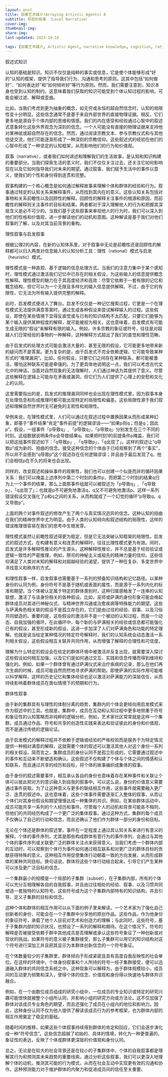 ```yaml
---
layout: post
title: 部署艺术媒介(Arraying Artistic Agents) 8
subtitle: 局部的叙事 （Local Narrative）
cover-img: 
thumbnail-img: 
share-img: 
last-updated: 2023-10-16

tags: [部署艺术媒介, Artistic Agent, narrative knowledge, cognition, rational and heuristic modes, subset, congruence, Cooper]
---
```



叙述式知识

认知的基础是知识。知识不仅仅是纯粹的事实或信息，它是使个体能够形成“好的”认知的框架，提供了指导我们行为、沟通和思考的原则。这其中包括“如何做好”、“如何表达好”和“如何倾听好”等行为原则。然而，我们需要注意到，知识本身也受到认知的制约。这意味着我们获取的知识可能受到个体认知过程的影响，可能会被过滤、解释或歪曲。

比如，当我们考虑到更为抽象的概念，如无穷或永恒的超自然信念时，认知的局限性变十分明显。这些信念通常不是基于来自外部世界的直接物理证据。相反，它们更多地是源自于个体内部的思维和情感。我们的内在感受和经验通过心智中的叙述式意象转化这些外界观念为深刻的信念。一个人可能没有直接的物理证据来支持他对某神祇或超自然存在的信念。然而，通过阅读宗教文本、参与宗教仪式和与其他信徒交流，他们可能逐渐形成了一种深刻的宗教信仰。这些叙述式的经验在他们的心智中形成了一种坚定的认知框架，从而影响他们的行为和价值观。

叙事（narrative），或者我们如何讲述和理解我们的生活故事，是认知和知识构建的重要部分。当我们探索生活的意义时，我们不仅仅关注过去，还关注它如何影响现在以及它如何指导我们对未来的期望。通过叙事，我们赋予生活中的事件以意义，使我们的个性和身份得到连贯和完整。

叙事构建的一个核心概念是如何通过解释故事来理解个体和群体的经验和行为。叙事通过特定的认知关系来解释事件，从而找到其内在的意义。这些认知关系包括对事物和关系前瞻性以及回顾性的解释。回顾性的解释关注事件的根源和原因，而前瞻性的解释则关注事件的目标和结果。两者都对于深入理解他人的行为和把握其深层含义是必不可少的。当我们基于这些叙事来审视他人的行为时，我们可以深入到他们的性格和价值观，进一步解读他们的动机和意图。这种解读是基于我们对他们叙事的了解，以及对其当前背景的重构。

理性叙事与启发叙事

根据公理2的内容，在新的认知体系里，对于叙事中无论是前瞻性还是回顾性的解释都可以归入两类对信息输入的认知分析工具：理性（rational）模式与启发（heuristic）模式。

理性模式是一种直观、基于逻辑的信息处理方式。当我们的注意力集中于某个感知时，理性模式通过激活我们记忆中已存在的相关假设，为这些输入的信息提供概念性解释。理性模型的魅力在于其高度经济和高效：尽管它依赖于一套有限的记忆和概念结构，但它可以为一个无限且多样化的输入信息提供解释。不过，由于它的有限性，它无法为所有输入提供完整的解释。

此时，启发模式便进入了舞台。启发不仅仅是一种记忆搜索过程，它更是一个在理性模式无法提供满意答案时，通过生成各种假设来尝试解释输入的过程。这些假设，即使在某些情境下显得反直觉或与已有的知识结构不太匹配，只要它们能够为某个输入提供某种程度的解释，就可能被视为相关。这也意味着，启发模式有可能生成无限的“假设”来解释有限的输入。例如，许多宗教的象征或符号，往往是对超越人们日常经验的事物的一种解释，这种解释方式超出了我们的直觉和理性范畴。

由于启发式的处理方式可能会激活大量的、甚至无限的假设，它可能更多地带来新的疑问而不是答案。更为复杂的是，由于启发式不完全依赖逻辑，它可能导致某种形式的“推理漏洞”。比如，任何假设，只要它们之间存在某种联系，都可能被激活，哪怕这种联系可能是牵强的。为了更具体地说明这一点，我们可以考虑古代文化中的神话。当面对自然现象的无法理解时，人们通过神话为其提供了意义。尽管这些解释在逻辑上可能存在矛盾或漏洞，但它们为人们提供了心理上的安慰和文化上的认同。

这里需要指出的是，启发式的推理漏洞同样也会出现在理性模式里，因为叙事本身在处理信息和形成推理时都可能出现特定的局限性和偏差。这些局限性源于我们叙述和理解自然世界时无可避免的主观性和局限性。

举例来说，在理性模式里，人们可以通过在叙述过程中置换因果从而形成某种幻象，即基于“事件结果”肯定“事件前提”的逻辑谬误——“如果p则q；但是q；因此p”。假设，一组事件「p导致q」, 「p导致q」，「p导致q」分别发生在三个不同的时刻。这组数据说明条件p会导致结果q。如果把时刻1的前提条件p掩盖，我们可以把这组事件叙述如下：「q导致p」, 「q导致p」，「q出现了」。这样的叙述让“q导致p”成为新的、扭曲的信念。接受这种信念的个体由于已经观察到了两个“事实”，所以并不会感到“q导致p”这个叙述存在任何逻辑谬误；并且由于最后发现了q，他们会相信p在不久的将来也会出现。

同样的，改变叙述和操纵事件的观察性，我们也可以创建一个似是而非的循环因果关系：我们可以掩盖上述序列中第二个时刻的条件p，而把第二个时刻的结果q归为上一个事件的结果，那么上面那事件组就可以被叙述为「p导致q」, 「q导致p」，「q出现了」；也就是p不可避免地激活q，q又不可避免地激活p。这样一系列错误假设交叉强化了p和q之间的关系，从而构就成了一个幻觉的循环“p导致q，q又导致p”。

上面的两个对事件叙述的修改产生了两个与真实情况迥异的信念。这种认知的扭曲在我们的精神世界中尤为明显。由于人类的认知倾向和叙述结构的局限性，这样的错误推理很容易在我们的思考中生根发芽。

理性模式虽然让前瞻性叙述得更为稳定，但是它无法突破认知框架的局限性。启发式的叙述方式，在构建有意义和连贯的解释时，往往比理性模式更为有效。同时，启发式是许多解释性推论的产生源头。这种解释性推论，并不总是基于经验验证或逻辑一致性的严密推理，例如，祭司的神秘主义或祖先的精神力量的信仰。这些信仰满足了人类对未知的解释和对超越经验的渴望，提供了一种在复杂、多变世界中寻找意义和秩序的方式。

和理性叙事一样，启发叙事也需要基于一系列的预备知识结构和记忆路径。以某种身份的认同为例，身份符号不是基于随机或表面的属性，而是源于一系列内化的标准和期望。当个体被认定属于特定的群体类别时，这种归属感触发了一连串的认知联想，激活了与该身份相关的各种假设。比如，巫师或萨满的身份形象可能会唤起群体成员对其进行神秘仪式、与精神世界沟通或治愈疾病等特殊能力的期望。这些与萨满角色相关联的假设不是孤立存在的，它们是由过往的经验、叙事、以及习俗共同塑造的。重要的是，这些假设的激活并不是一个被动的认知过程，而是一个动态、自我加强的循环。在此循环中，每个新的与萨满相关的经验或信息都可能强化已有的假设，甚至形成新的假设，这进一步加深了人们对萨满角色和功能的特定理解。也就是说当给定某种情况的特定符号解释时，我们的认知系统会动态激活一系列相关假设，这些假设相互关联并共同作用，从而增强了解释的合理性和可信度。

理解为什么特定的假设会在给定的群体环境中被激活并反复出现，就需要深入探讨这些假设如何相互加强，以及它们是如何通过交互、实践和信息传播而得到维持和强化的。例如，如果一个群体曾有通过萨满仪式来治疗疾病的记录，那么在他们再次生病的时候，成员可能自然而然地寻求萨满的帮助。即使萨满的实际作用可能难以科学解释，这样的历史记忆和集体经验也足以激活对萨满能力的深层信任，从而持续影响着群体成员在类似情境下的预期和行为。

群体性叙事

由于新的集群具有与理性的体制分离的趋势，集群内的个体会更倾向用启发模式来作为叙述中的工具。也就是，集群中，成员在互动和认知过程中更多地侧重于符号和象征性的认知策略而非纯粹的逻辑分析。例如，艺术家社区常常就是这样一个集群，成员通过作品、符号和共享的创造性实践来表达和验证彼此的身份和价值观，而不是通过传统的逻辑论证。

由于启发模式的解释过程并不依赖于逻辑或经验的严格校验而是服务于为特定情况提供一种相对满意的解释，这就需要个体的叙述可以激活其他人对这个身份一系列的相关假设。简而言之，集群成员的身份认同不是孤立形成的，它需要通过叙述中的事件和互动来不断塑造和确认。这些叙述不仅构建了个体与个体之间的情感和认知联系，而且通过共享的经历和目标，将个体的故事编织成集体的叙事。

由于身份的叙述需要事件，相互承认各自的身份也意味着存在某种事件和关联让个体可以彼此把对方的意识融入到自我的叙事中。可以这么说，身份的价值意义需要通过事件获取。为了让这种意义与更多的联结相互作用，这些事件就需要融入更广泛、连贯的叙述中。这也意味着，这些个体事件需要逐渐汇入整体的叙事，从而让个体们对其身份假设和期望慢慢达成一种集体的共识。例如，在某些群体运动中，成员可能共享一系列的个人经历和事件。尽管每个人的动机和背景可能各不相同，但他们的共同经历构成了一个更广泛的集体叙事。通过这种方式，集群的每个成员不仅确认了自己的行动和信念，而且还确认了他们作为群体一部分的身份和目标。

无论在个体还是群体的叙述里，事件在一定程度上通过其认知关系来进行有意义的解释。个体的事件序列，尤其是那些构成群体有意行为的事件序列，会通过与其他个体的事件序列或关联更广泛的群体关注点来获得意义。当我们考虑一个群体内部的互动时，可以观察到个体行为事件如何通过相互联系和对更广泛的群体目标的贡献获得特殊的意义。这种相互作用促使集体行动朝着一致的方向发展，从而形成群体的某种共同目标。换句话说，群体将这些个体行动结合起来，引导它们产生某种可以涉及更广泛目标的信念。

一个集群最小的规模是一个局部的子集群（subset），在子集群内部，所有的个体可以充分互相理解各自的自我叙事，并且由过往相处的经验、叙事、以及习惯共同塑造一套独特的认知符号。这些符号成为这个子集群内部特有的知识结构，并且引导、定义子集群的目标和信念。

这种个体和群体的相互作用可以从下面的例子里来解读。一个艺术家为了强化自己创新者的身份，可能会在一个子集群中分享他的原创作品。这些作品，作为他身份的象征符号，承载了他个人目前对艺术和创造力的理解；与此同时，这些符号，基于子集群内部的知识状况，也预设了一系列的解释和期待。在这个情况下，符号的解释是否被接受依赖于群中其他成员是否理解或承认这些符号象征了一种创新或对现状的挑战。如果符号的意义被子集群接受，那么子集群可以用它的知识结构对这个符号进行深加工并且把其显示为本群体创新信念的一个符号象征。

在个体数量较少的子集群里，群体倾向于形成紧密且具有高度自我反映性的社会单位。在这样的环境中，个体身份叙事和个人所持的符号一经子集群接受，便可以迅速融入群体的共同信念系统之中。这种现象可以解释为，由于群体规模较小，成员间的互动更为频繁和深入，使得个体的信念、价值观和身份得以快速地与群体共识融合。

例如，在一个由数位成员组成的研究小组中，一位成员的专业知识或特定的研究兴趣可能很快就被整个小组所认同，并影响小组的研究方向或方法论。这不仅加强了群体对该成员专业角色的期望，而且还强化了成员在小组内的地位和影响力。因此，这种身份认同不仅为他人提供了解读该成员行为的参考框架，也为群体内部的相互作用奠定了稳定的基础。

随着时间的推移，如果这些个体叙事持续得到群体的肯定和回应，它们会逐步演化成一种“符号信念”。这些信念超越了初始的、具体的情境，转化为一种更普遍的、象征性的表达，反映了个体或群体更深层的价值观和身份认同。

总之，无论是在较大的社会背景还是在较小的子集群体中，个体的自我叙事都是理解其行为和预测其未来趋势的重要线索。通过分析这些叙事，我们可以更深入地理解个体的动机，推测其可能的行为模式，从而在社会互动中实现更有效的沟通和协作。这种预测能力对于维护群体的内聚力和促进成员间的信任至关重要。


